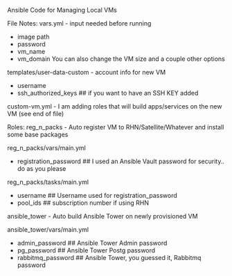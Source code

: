 Ansible Code for Managing Local VMs


File Notes:
vars.yml - input needed before running
- image path
- password
- vm_name
- vm_domain
You can also change the VM size and a couple other options

templates/user-data-custom - account info for new VM
- username
- ssh_authorized_keys ## if you want to have an SSH KEY added

custom-vm.yml - I am adding roles that will build apps/services on the new VM (see end of file)


Roles:
reg_n_packs - Auto register VM to RHN/Satellite/Whatever and install some base packages

reg_n_packs/vars/main.yml
- registration_password ## I used an Ansible Vault password for security.. do as you please

reg_n_packs/tasks/main.yml
- username ## Username used for registration_password
- pool_ids ## subscription number if using RHN


ansible_tower - Auto build Ansible Tower on newly provisioned VM

ansible_tower/vars/main.yml
- admin_password ## Ansible Tower Admin password
- pg_password ## Ansible Tower Postg password
- rabbitmq_password ## Ansible Tower, you guessed it, Rabbitmq password
